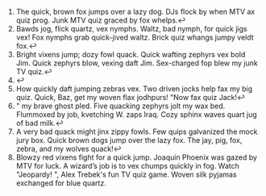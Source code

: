 1. The quick, brown fox jumps over a lazy dog. DJs flock by when MTV ax quiz prog. Junk MTV quiz graced by fox whelps.↩
2. Bawds jog, flick quartz, vex nymphs. Waltz, bad nymph, for quick jigs vex! Fox nymphs grab quick-jived waltz. Brick quiz whangs jumpy veldt fox.↩
3. Bright vixens jump; dozy fowl quack. Quick wafting zephyrs vex bold Jim. Quick zephyrs blow, vexing daft Jim. Sex-charged fop blew my junk TV quiz.↩
4. ↩
5. How quickly daft jumping zebras vex. Two driven jocks help fax my big quiz. Quick, Baz, get my woven flax jodhpurs! "Now fax quiz Jack!↩
6. " my brave ghost pled. Five quacking zephyrs jolt my wax bed. Flummoxed by job, kvetching W. zaps Iraq. Cozy sphinx waves quart jug of bad milk.↩
7. A very bad quack might jinx zippy fowls. Few quips galvanized the mock jury box. Quick brown dogs jump over the lazy fox. The jay, pig, fox, zebra, and my wolves quack!↩
8. Blowzy red vixens fight for a quick jump. Joaquin Phoenix was gazed by MTV for luck. A wizard’s job is to vex chumps quickly in fog. Watch "Jeopardy! ", Alex Trebek's fun TV quiz game. Woven silk pyjamas exchanged for blue quartz.